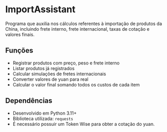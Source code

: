 # ImportAssistant

Programa que auxilia nos cálculos referentes à importação de produtos da China, incluindo frete interno, frete internacional, taxas de cotação e valores finais.

## Funções

- Registrar produtos com preço, peso e frete interno
- Listar produtos já registrados
- Calcular simulações de fretes internacionais
- Converter valores de yuan para real
- Calcular o valor final somando todos os custos de cada item

## Dependências

- Desenvolvido em Python 3.11+
- Biblioteca utilizada: `requests`
- É necessário possuir um Token Wise para obter a cotação do yuan.
